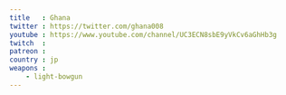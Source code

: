 ```yaml
---
title   : Ghana
twitter : https://twitter.com/ghana008
youtube : https://www.youtube.com/channel/UC3ECN8sbE9yVkCv6aGhHb3g
twitch  : 
patreon : 
country : jp
weapons :
    - light-bowgun
---
```


